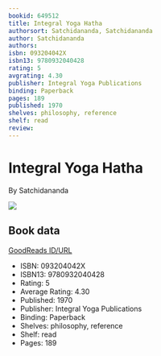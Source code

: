 ```yaml
---
bookid: 649512
title: Integral Yoga Hatha
authorsort: Satchidananda, Satchidananda
author: Satchidananda
authors: 
isbn: 093204042X
isbn13: 9780932040428
rating: 5
avgrating: 4.30
publisher: Integral Yoga Publications
binding: Paperback
pages: 189
published: 1970
shelves: philosophy, reference
shelf: read
review: 
---
```


# Integral Yoga Hatha

By Satchidananda

![](https://i.gr-assets.com/images/S/compressed.photo.goodreads.com/books/1352793612l/649512.jpg)

## Book data

[GoodReads ID/URL](https://www.goodreads.com/book/show/649512)

- ISBN: 093204042X
- ISBN13: 9780932040428
- Rating: 5
- Average Rating: 4.30
- Published: 1970
- Publisher: Integral Yoga Publications
- Binding: Paperback
- Shelves: philosophy, reference
- Shelf: read
- Pages: 189

